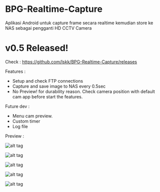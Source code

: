 # BPG-Realtime-Capture
Aplikasi Android untuk capture frame secara realtime kemudian store ke NAS sebagai pengganti HD CCTV Camera

# v0.5 Released!

Check : https://github.com/lskk/BPG-Realtime-Capture/releases

Features : 
* Setup and check FTP connections
* Capture and save image to NAS every 0.5sec
* No Preview! for durability reason. Check camera position with default cam app before start the features.

Future dev :
* Menu cam preview.
* Custom timer
* Log file

Preview :

![alt tag](https://github.com/lskk/BPG-Realtime-Capture/blob/master/Screen%20Shot%202016-08-31%20at%204.08.55%20PM.png)

![alt tag](https://github.com/lskk/BPG-Realtime-Capture/blob/master/Screen%20Shot%202016-08-31%20at%204.57.44%20PM.png)

![alt tag](https://github.com/lskk/BPG-Realtime-Capture/blob/master/Screen%20Shot%202016-08-31%20at%204.57.57%20PM.png)

![alt tag](https://github.com/lskk/BPG-Realtime-Capture/blob/master/Screen%20Shot%202016-08-31%20at%204.58.21%20PM.png)

![alt tag](https://github.com/lskk/BPG-Realtime-Capture/blob/master/Screen%20Shot%202016-08-31%20at%204.58.35%20PM.png)
